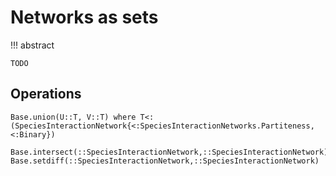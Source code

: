 # Networks as sets

!!! abstract

    TODO

## Operations

```@docs
Base.union(U::T, V::T) where T<:(SpeciesInteractionNetwork{<:SpeciesInteractionNetworks.Partiteness, <:Binary})
```

```@docs
Base.intersect(::SpeciesInteractionNetwork,::SpeciesInteractionNetwork)
Base.setdiff(::SpeciesInteractionNetwork,::SpeciesInteractionNetwork)
```